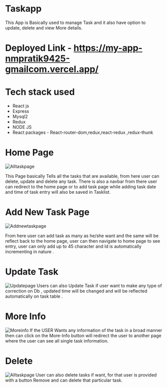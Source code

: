 # Taskapp 
This App is Basically used to manage Task and it also have option to update, delete and view More details.

# Deployed Link - https://my-app-nmpratik9425-gmailcom.vercel.app/

# Tech stack used
- React js
- Express
- Mysql2
- Redux
- NODE JS
- React packages - React-router-dom,redux,react-redux ,redux-thunk 


#  Home Page 

![Alltaskpage](https://github.com/PRATEEK9425/Taskapp/assets/105915891/f79db269-60e7-4e0e-8e79-2d0fc8c962a9)

This Page basically Tells all the tasks that are available, from here user can delete, update and delete any task.
There is also a navbar from there user can redirect to the home page or to add task page while adding task date and time of task entry will also
be saved in Tasklist.

# Add New Task Page
![Addnewtaskpage](https://github.com/PRATEEK9425/Taskapp/assets/105915891/1e42dfef-c1f2-4c36-a443-e83ce352f857)
 
From here user can add task as many as he/she want and the same will be reflect back to the home page, user can then navigate to home page to see entry, user can only 
add up to 45 character and Id is automatically incrementing in nature .


# Update Task 
![Updatepage](https://github.com/PRATEEK9425/Taskapp/assets/105915891/78caa52e-dded-4a16-bf14-65aeec04662c)
Users can also Update Task if user want to make any type of correction on Db , updated time will be changed and will be reflected automatically 
on task table .

# More Info  
![Moreinfo](https://github.com/PRATEEK9425/Taskapp/assets/105915891/a7f0792e-d044-4393-a3ab-3b8cdf2c34e3)
If the USER Wants any information of the task in a broad manner then can click on the More-Info button will redirect the user to another page where the user can 
see all single task information.

# Delete 
![Alltaskpage](https://github.com/PRATEEK9425/Taskapp/assets/105915891/00a884a4-398d-46f1-81d0-3470de5cf990)
User can also delete tasks if want, for that user is provided with a button Remove and can delete that particular task.

